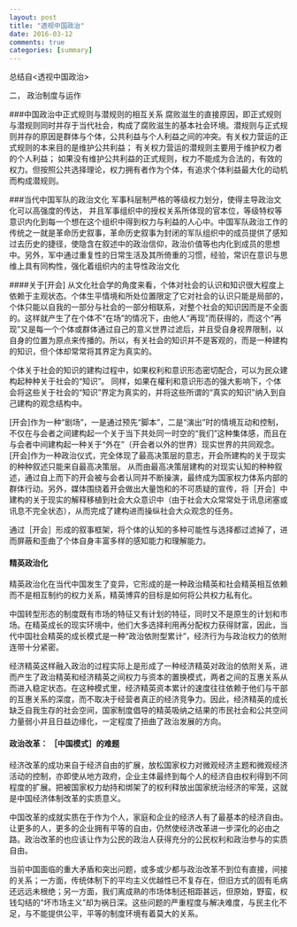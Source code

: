 ```yaml
---
layout: post
title: "透视中国政治"
date: 2016-03-12
comments: true
categories: [summary]
---
```

总结自<透视中国政治>

二， 政治制度与运作

###中国政治中正式规则与潜规则的相互关系
腐败滋生的直接原因，即正式规则与潜规则同时并存于当代社会，构成了腐败滋生的基本社会环境。潜规则与正式规则并存的原因是群体与个体，公共利益与个人利益之间的冲突。有关权力营运的正式规则的本来目的是维护公共利益； 有关权力营运的潜规则主要用于维护权力者的个人利益； 如果没有维护公共利益的正式规则，权力不能成为合法的，有效的权力。但按照公共选择理论，权力拥有者作为个体，有追求个体利益最大化的动机而构成潜规则。

###当代中国军队的政治文化
军事科层制严格的等级权力划分，使得主导政治文化可以高强度的传达， 并且军事组织中的授权关系所体现的官本位，等级特权等意识内化到每一个想在这个组织中得到权力与利益的人心中。中国军队政治工作的传统之一就是革命历史叙事，革命历史叙事为封闭的军队组织中的成员提供了感知过去历史的捷径，使隐含在叙述中的政治信仰，政治价值等也内化到成员的思想中。另外，军中通过重复性的日常生活及其所倚重的习惯，经验，常识在意识与思维上具有同构性，强化着组织内的主导性政治文化


####关于[开会] 
从文化社会学的角度来看，个体对社会的认识和知识很大程度上依赖于主观状态。个体生平情境和所处位置限定了它对社会的认识只能是局部的，个体只能以自我的一部分与社会的一部分相联系，对整个社会的知识因而是不全面的。这样就产生了在个体不“在场”的情况下，由他人“再现”而获得的，而这个“再现”又是每一个个体或群体通过自己的意义世界过滤后，并且受自身视界限制，以自身的位置为原点来传播的。所以，有关社会的知识并不是客观的，而是一种建构的知识，但个体却常常将其界定为真实的。

个体关于社会的知识的建构过程中，如果权利和意识形态密切配合，可以为民众建构起种种关于社会的“知识”。 同样，如果在權利和意识形态的强大影响下，个体会将这些关于社会的“知识”界定为真实的，并将这些所谓的“真实的知识”纳入到自己建构的观念结构中。

[开会]作为一种“剧场”，一是通过预先“脚本”，二是“演出”时的情境互动和控制，不仅在与会者之间建构起一个关于当下共处同一时空的“我们”这种集体感，而且在与会者中间建构起一种关于“外在”（开会者以外的世界）现实世界的共同观念。[开会]作为一种政治仪式，完全体现了最高决策层的意志，开会所建构的关于现实的种种叙述只能来自最高决策层。 从而由最高决策层建构的对现实认知的种种叙述，通过自上而下的开会被与会者认同并不断操演，最终成为国家权力体系内部的群体行动。另外，媒体围绕着开会做出大量饱和的不可质疑的宣传，将［开会］中建构的关于现实的解释移植到社会大众意识中（由于社会大众常常处于讯息闭塞或讯息不完全状态），从而完成了建构进而操纵社会大众观念的任务。

通过［开会］形成的叙事框架，将个体的认知的多种可能性与选择都过滤掉了，进而屏蔽和歪曲了个体自身丰富多样的感知能力和理解能力。


#### 精英政治化
精英政治化在当代中国发生了变异，它形成的是一种政治精英和社会精英相互依赖而不是相互制约的权力关系，精英博弈的目标是如何将公共权力私有化。

中国转型形态的制度既有市场的特征又有计划的特征，同时又不是原生的计划和市场。在精英成长的现实环境中，他们大多选择利用再分配权力获得财富，因此，当代中国社会精英的成长模式是一种“政治依附型累计”，经济行为与政治权力的依附连带十分紧密。

经济精英这样融入政治的过程实际上是形成了一种经济精英对政治的依附关系，进而产生了政治精英和经济精英之间权力与资本的置换模式，两者之间的互惠关系从而进入稳定状态。在这种模式里，经济精英资本累计的速度往往依赖于他们与干部的互惠关系的深度，而不取决于经营者真正的经济竞争力。因此，经济精英的成长缺乏自我生存的社会空间，国家制度倡导的精英吸纳之结果的市民社会和公共空间力量弱小并且日益边缘化，一定程度了扭曲了政治发展的方向。

#### 政治改革： ［中国模式］的难题
经济改革的成功来自于经济自由的扩展，放松国家权力对微观经济主题和微观经济活动的控制，亦即使从地方政府，企业主体最终到每个人的经济自由权利得到不同程度的扩展。把被国家权力劫持和绑架了的权利释放出国家统治经济的牢笼，这就是中国经济体制改革的实质意义。

中国改革的成就实质在于作为个人，家庭和企业的经济人有了最基本的经济自由。让更多的人，更多的企业拥有平等的自由，仍然使经济改革进一步深化的必由之路。政治改革的也应该让作为公民的政治人获得充分的公民权利和政治参与的实质自由。

当前中国面临的重大矛盾和突出问题，或多或少都与政治改革不到位有直接，间接的关系；一方面，传统体制下的平均主义优越性已不复存在，但旧方式的固有毛病还远远未根绝；另一方面，我们离成熟的市场体制还相距甚远，但原始，野蛮，权钱勾结的“坏市场主义”却为祸日深。这些问题的严重程度与解决难度，与民主化不足，与不能提供公平，平等的制度环境有着莫大的关系。
